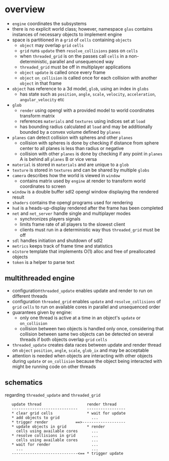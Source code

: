 # overview
* `engine` coordinates the subsystems
* there is no explicit world class; however, namespace `glos` contains instances of necessary objects to implement engine
* space is partitioned in a `grid` of `cells` containing `objects`
  - `object` may overlap `grid` `cells`
  - `grid` runs `update` then `resolve_collisions` pass on `cells`
  - when `threaded_grid` is on the passes call `cells` in a non-deterministic, parallel and unsequenced way
  - `threaded_grid` must be off in multiplayer applications
  - `object` `update` is called once every frame
  - `object` `on_collision` is called once for each collision with another `object` in that frame
* `object` has reference to a 3d model, `glob`, using an index in `globs`
  - has state such as `position`, `angle`, `scale`, `velocity`, `acceleration`, `angular_velocity` etc
* `glob`
  - `render` using opengl with a provided model to world coordinates transform matrix
  - references `materials` and `textures` using indices set at `load`
  - has bounding radius calculated at `load` and may be additionally bounded by a convex volume defined by `planes`
* `planes` can detect collision with spheres and other `planes`
  - collision with spheres is done by checking if distance from sphere center to all planes is less than radius or negative
  - collision with other `planes` is done by checking if any point in `planes` A is behind all `planes` B or vice versa
* `material` is stored in `materials` and are unique to a `glob`
* `texture` is stored in `textures` and can be shared by multiple `globs`
* `camera` describes how the world is viewed in `window`
  - contains matrix used by `engine` at render to transform world coordinates to screen
* `window` is a double buffer sdl2 opengl window displaying the rendered result
* `shaders` contains the opengl programs used for rendering
* `hud` is a heads-up-display rendered after the frame has been completed
* `net` and `net_server` handle single and multiplayer modes
  - synchronizes players signals
  - limits frame rate of all players to the slowest client
  - clients must run in a deterministic way thus `threaded_grid` must be off
* `sdl` handles initiation and shutdown of sdl2
* `metrics` keeps track of frame time and statistics
* `o1store` template that implements O(1) alloc and free of preallocated objects
* `token` is a helper to parse text

## multithreaded engine
* configuration`threaded_update` enables update and render to run on different threads
* configuration `threaded_grid` enables `update` and `resolve_collisions` of `grid` `cells` to run on available cores in parallel and unsequenced order
* guarantees given by engine:
  - only one thread is active at a time in an object's `update` or `on_collision`
  - collision between two objects is handled only once, considering that collision between same two objects can be detected on several threads if both objects overlap `grid` `cells`
* `threaded_update` creates data races between update and render thread on `object` `position`, `angle`, `scale`, `glob_ix` and may be acceptable
* attention is needed when objects are interacting with other objects during `update` or `on_collision` because the object being interacted with might be running code on other threads

## schematics
regarding `threaded_update` and `threaded_grid`
```
   update thread                    render thread
   -----------------------------    -----------------
   * clear grid cells               * wait for update
   * add objects to grid              ...
   * trigger render            ==>-------------------
   * update objects in grid         * render
     cells using available cores      ...
   * resolve collisions in grid       ...
     cells using available cores      ...
   * wait for render                  ...
     ...                              ...                              
   -----------------------------<== * trigger update
```
